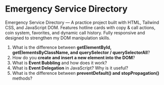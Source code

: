 # Emergency Service Directory

Emergency Service Directory — A practice project built with HTML, Tailwind CSS, and JavaScript DOM. Features hotline cards with copy & call actions, coin system, favorites, and dynamic call history. Fully responsive and designed to strengthen my DOM manipulation skills.

1.  What is the difference between **getElementById, getElementsByClassName, and querySelector / querySelectorAll**?
2.  How do you **create and insert a new element into the DOM**?
3.  What is **Event Bubbling** and how does it work?
4.  What is **Event Delegation** in JavaScript? Why is it useful?
5.  What is the difference between **preventDefault() and stopPropagation()** methods?
